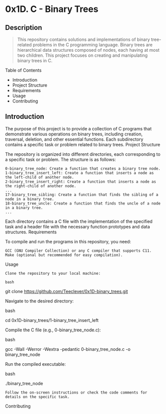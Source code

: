 # 0x1D. C - Binary Trees

## Description

> This repository contains solutions and implementations of binary tree-related problems in the C programming language. Binary trees are hierarchical data structures composed of nodes, each having at most two children. This project focuses on creating and manipulating binary trees in C.

Table of Contents

 - Introduction
-  Project Structure
 -   Requirements
   - Usage
   - Contributing


## Introduction

The purpose of this project is to provide a collection of C programs that demonstrate various operations on binary trees, including creation, traversal, deletion, and other essential functions. Each subdirectory contains a specific task or problem related to binary trees.
Project Structure

The repository is organized into different directories, each corresponding to a specific task or problem. The structure is as follows:

    0-binary_tree_node: Create a function that creates a binary tree node.
    1-binary_tree_insert_left: Create a function that inserts a node as the left-child of another node.
    2-binary_tree_insert_right: Create a function that inserts a node as the right-child of another node.
    ...
    17-binary_tree_sibling: Create a function that finds the sibling of a node in a binary tree.
    18-binary_tree_uncle: Create a function that finds the uncle of a node in a binary tree.
    ...

Each directory contains a C file with the implementation of the specified task and a header file with the necessary function prototypes and data structures.
Requirements

To compile and run the programs in this repository, you need:

    GCC (GNU Compiler Collection) or any C compiler that supports C11.
    Make (optional but recommended for easy compilation).

Usage

    Clone the repository to your local machine:

    bash

git clone https://github.com/Teeclever/0x1D-binary_trees.git

Navigate to the desired directory:

bash

cd 0x1D-binary_trees/1-binary_tree_insert_left

Compile the C file (e.g., 0-binary_tree_node.c):

bash

gcc -Wall -Werror -Wextra -pedantic 0-binary_tree_node.c -o binary_tree_node

Run the compiled executable:

bash

 ./binary_tree_node

    Follow the on-screen instructions or check the code comments for details on the specific task.

Contributing

